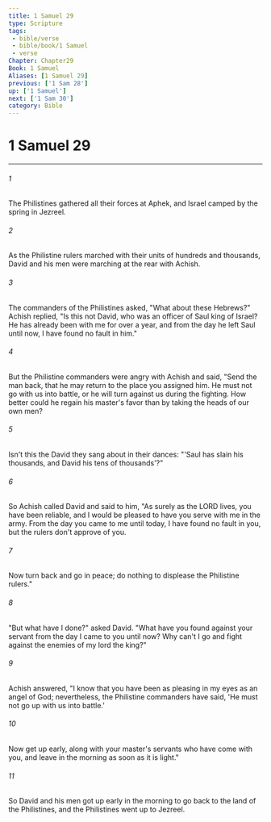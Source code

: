 ```yaml
---
title: 1 Samuel 29
type: Scripture
tags:
 - bible/verse
 - bible/book/1 Samuel
 - verse
Chapter: Chapter29
Book: 1 Samuel
Aliases: [1 Samuel 29]
previous: ['1 Sam 28']
up: ['1 Samuel']
next: ['1 Sam 30']
category: Bible
---
```

# 1 Samuel 29

***


###### 1 
The Philistines gathered all their forces at Aphek, and Israel camped by the spring in Jezreel. 

###### 2 
As the Philistine rulers marched with their units of hundreds and thousands, David and his men were marching at the rear with Achish. 

###### 3 
The commanders of the Philistines asked, "What about these Hebrews?" Achish replied, "Is this not David, who was an officer of Saul king of Israel? He has already been with me for over a year, and from the day he left Saul until now, I have found no fault in him." 

###### 4 
But the Philistine commanders were angry with Achish and said, "Send the man back, that he may return to the place you assigned him. He must not go with us into battle, or he will turn against us during the fighting. How better could he regain his master's favor than by taking the heads of our own men? 

###### 5 
Isn't this the David they sang about in their dances: "'Saul has slain his thousands, and David his tens of thousands'?" 

###### 6 
So Achish called David and said to him, "As surely as the LORD lives, you have been reliable, and I would be pleased to have you serve with me in the army. From the day you came to me until today, I have found no fault in you, but the rulers don't approve of you. 

###### 7 
Now turn back and go in peace; do nothing to displease the Philistine rulers." 

###### 8 
"But what have I done?" asked David. "What have you found against your servant from the day I came to you until now? Why can't I go and fight against the enemies of my lord the king?" 

###### 9 
Achish answered, "I know that you have been as pleasing in my eyes as an angel of God; nevertheless, the Philistine commanders have said, 'He must not go up with us into battle.' 

###### 10 
Now get up early, along with your master's servants who have come with you, and leave in the morning as soon as it is light." 

###### 11 
So David and his men got up early in the morning to go back to the land of the Philistines, and the Philistines went up to Jezreel. 
